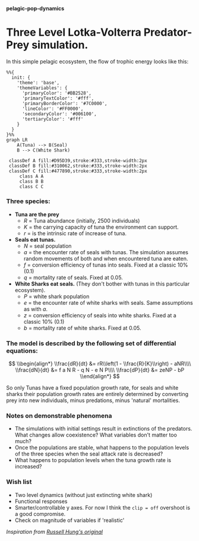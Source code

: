 #### pelagic-pop-dynamics

# Three Level Lotka-Volterra Predator-Prey simulation.

In this simple pelagic ecosystem, the flow of trophic energy looks like this:

```mermaid
%%{
  init: {
    'theme': 'base',
    'themeVariables': {
      'primaryColor': '#BB2528',
      'primaryTextColor': '#fff',
      'primaryBorderColor': '#7C0000',
      'lineColor': '#FF0000',
      'secondaryColor': '#006100',
      'tertiaryColor': '#fff'
    }
  }
}%%
graph LR
    A(Tuna) --> B(Seal)
    B --> C(White Shark)

 classDef A fill:#D95D39,stroke:#333,stroke-width:2px
 classDef B fill:#310062,stroke:#333,stroke-width:2px
 classDef C fill:#477890,stroke:#333,stroke-width:2px
     class A A
     class B B
     class C C
```

### Three species:  
* **Tuna are the prey**
  * $R$ = Tuna abundance (initially, 2500 individuals)
  * $K$ = the carrying capacity of tuna the environment can support.
  * $r$ = is the intrinsic rate of increase of tuna.
* **Seals eat tunas.**
  * $N$ = seal population
  * $a$ = the encounter rate of seals with tunas. The simulation assumes random movements of both and when encountered tuna are eaten.
  * $f$ = conversion efficiency of tunas into seals. Fixed at a classic 10% (0.1)
  * $q$ = mortality rate of seals. Fixed at 0.05.
* **White Sharks eat seals.** (They don't bother with tunas in this particular ecosystem).
  * $P$ = white shark population
  * $e$ = the encounter rate of white sharks with seals. Same assumptions as with $a$.
  * $z$ = conversion efficiency of seals into white sharks. Fixed at a classic 10% (0.1)
  * $b$ = mortality rate of white sharks. Fixed at 0.05.
    
### The model is described by the following set of differential equations:

$$
\\begin{align*}
\\frac{dR}{dt} &= rR\\left(1 - \\frac{R}{K}\\right) - aNR\\\\
\\frac{dN}{dt} &= f a N R - q N - e N P\\\\  
\\frac{dP}{dt} &= zeNP - bP
\\end{align*}  
$$

So only Tunas have a fixed population growth rate, for seals and white sharks their population growth rates are entirely determined by converting prey into new individuals, minus predations, minus 'natural' mortalities.

### Notes on demonstrable phenomena
  *  The simulations with initial settings result in extinctions of the predators. What changes allow coexistence? What variables don't matter too much?
  *  Once the populations are stable, what happens to the population levels of the three species when the seal attack rate is decreased?
  *  What happens to population levels when the tuna growth rate is increased?
  
 [ I think that last one is the **Paradox of Enrichment** ]: #

### **Wish list**
  * Two level dynamics (without just extincting white shark)
  * Functional responses
  * Smarter/controllable y axes. For now I think the `clip = off` overshoot is a good compromise.
  * Check on magnitude of variables if 'realistic'

*Inspiration from [Russell Hung's original](https://github.com/RussH-code/Three-Species-Lotka-Volterra-Model/tree/main)*
